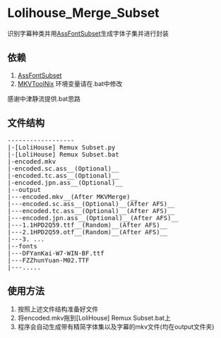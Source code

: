 # Lolihouse_Merge_Subset
识别字幕种类并用[AssFontSubset](https://github.com/youlun/AssFontSubset)生成字体子集并进行封装

## 依赖
1. [AssFontSubset](https://github.com/youlun/AssFontSubset)
2. [MKVToolNix](https://mkvtoolnix.download/doc/mkvmerge.html)
环境变量请在.bat中修改 

感谢中津静流提供.bat思路

## 文件结构
<pre>
------------------
|-[LoliHouse] Remux Subset.py
|-[LoliHouse] Remux Subset.bat
|-encoded.mkv
|-encoded.sc.ass__(Optional)__
|-encoded.tc.ass__(Optional)__
|-encoded.jpn.ass__(Optional)__
|--output
|---encoded.mkv__(After MKVMerge)__
|---encoded.sc.ass__(Optional)__(After AFS)__
|---encoded.tc.ass__(Optional)__(After AFS)__
|---encoded.jpn.ass__(Optional)__(After AFS)__
|---1.1HPD2Q59.ttf__(Random)__(After AFS)__
|---2.1HPD2Q59.otf__(Random)__(After AFS)__
|---3. ...
|--fonts
|---DFYanKai-W7-WIN-BF.ttf
|---FZZhunYuan-M02.TTF
|---.....
</pre>

## 使用方法
1. 按照上述文件结构准备好文件
2. 将encoded.mkv拖到[LoliHouse] Remux Subset.bat上
3. 程序会自动生成带有精简字体集以及字幕的mkv文件(均在output文件夹)
